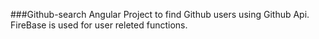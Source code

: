 ###Github-search 
Angular Project to find Github users using Github Api.
FireBase is used for user releted functions.
